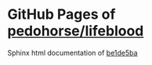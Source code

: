 GitHub Pages of [pedohorse/lifeblood](https://github.com/pedohorse/lifeblood.git)
===
Sphinx html documentation of [be1de5ba](https://github.com/pedohorse/lifeblood/tree/be1de5baff832a0522e236f3b9509544034dccab)
